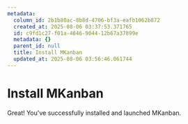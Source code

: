 ```yaml
---
metadata:
  column_id: 2b1b80ac-8b8d-4706-bf3a-eafb1062b872
  created_at: 2025-08-06 03:37:53.371765
  id: c9fd1c27-f01a-4846-9044-12b67a37899e
  metadata: {}
  parent_id: null
  title: Install MKanban
  updated_at: 2025-08-06 03:56:46.061744
---
```


# Install MKanban

































Great! You've successfully installed and launched MKanban.